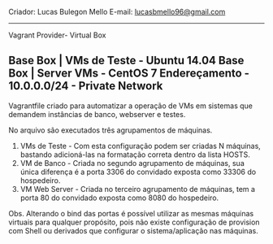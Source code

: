 Criador: Lucas Bulegon Mello
E-mail: lucasbmello96@gmail.com

-------------------------------------------------------------------------
Vagrant Provider- Virtual Box

Base Box | VMs de Teste - Ubuntu 14.04 
Base Box | Server VMs - CentOS 7
Endereçamento - 10.0.0.0/24 - Private Network
-------------------------------------------------------------------------

Vagrantfile criado para automatizar a operação de VMs em sistemas que demandem instâncias de banco, webserver e testes.

No arquivo são executados três agrupamentos de máquinas. 

1. VMs de Teste - Com esta configuração podem ser criadas N máquinas, bastando adicioná-las na formatação correta dentro da lista HOSTS.
2. VM de Banco -  Criada no segundo agrupamento de máquinas, sua única diferença é a porta 3306 do convidado exposta como 33306 do hospedeiro.
2. VM Web Server -  Criada no terceiro agrupamento de máquinas, tem a porta 80 do convidado exposta como 8080 do hospedeiro.

Obs. Alterando o bind das portas é possível utilizar as mesmas máquinas virtuais para qualquer propósito, pois não existe configuração de provision com Shell ou derivados que configurar o sistema/aplicação nas máquinas.
